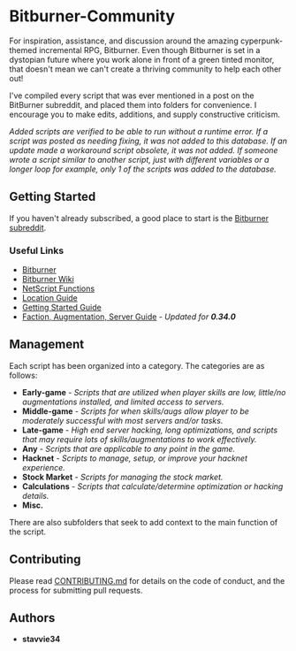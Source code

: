 # Bitburner-Community

For inspiration, assistance, and discussion around the amazing cyperpunk-themed incremental RPG, Bitburner. Even though Bitburner is set in a dystopian future where you work alone in front of a green tinted monitor, that doesn't mean we can't create a thriving community to help each other out!

I've compiled every script that was ever mentioned in a post on the BitBurner subreddit, and placed them into folders for convenience. I encourage you to make edits, additions, and supply constructive criticism.

*Added scripts are verified to be able to run without a runtime error. If a script was posted as needing fixing, it was not added to this database. If an update made a workaround script obsolete, it was not added. If someone wrote a script similar to another script, just with different variables or a longer loop for example, only 1 of the scripts was added to the database.*

## Getting Started

If you haven't already subscribed, a good place to start is the [Bitburner subreddit](https://www.reddit.com/r/Bitburner/). 

### Useful Links

* [Bitburner](https://danielyxie.github.io/bitburner/)
* [Bitburner Wiki](https://bitburner.wikia.com/wiki/Bitburner_Wiki)
* [NetScript Functions](http://bitburner.wikia.com/wiki/Netscript_Functions)
* [Location Guide](http://imgur.com/a/kE3H2)
* [Getting Started Guide](http://bitburner.wikia.com/wiki/Chapt3rsGettingStartedGuide)
* [Faction, Augmentation, Server Guide](https://www.reddit.com/r/Bitburner/comments/7nbzc5/updated_faction_augmentation_and_server_guide_for/) - *Updated for **0.34.0***

## Management

Each script has been organized into a category. The categories are as follows:

* **Early-game** - *Scripts that are utilized when player skills are low, little/no augmentations installed, and limited access to servers.*
* **Middle-game** - *Scripts for when skills/augs allow player to be moderately successful with most servers and/or tasks.*
* **Late-game** - *High end server hacking, long optimizations, and scripts that may require lots of skills/augmentations to work effectively.*
* **Any** - *Scripts that are applicable to any point in the game.*
* **Hacknet** - *Scripts to manage, setup, or improve your hacknet experience.*
* **Stock Market** - *Scripts for managing the stock market.*
* **Calculations** - *Scripts that calculate/determine optimization or hacking details.*
* **Misc.**

There are also subfolders that seek to add context to the main function of the script.

## Contributing

Please read [CONTRIBUTING.md](https://github.com/stavvie34/Bitburner-Community/blob/master/CONTRIBUTING.md) for details on the code of conduct, and the process for submitting pull requests.

## Authors

* **stavvie34**